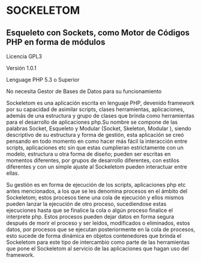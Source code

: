 # SOCKELETOM
## Esqueleto con Sockets, como Motor de Códigos PHP en forma de módulos

Licencia GPL3

Versión 1.0.1

Lenguage PHP 5.3 o Superior

No necesita Gestor de Bases de Datos para su funcionamiento


Sockeletom es una aplicación escrita en lenguaje PHP, devenido framework por su capacidad de asimilar scripts, clases herramientas, aplicaciones, además de una estructura y grupo de clases que brinda como herramientas para el desarrollo de aplicaciones php.Su nombre se compone de las palabras Socket, Esqueleto y Modular (Socket, Skeleton, Modular ), siendo descriptivo de su estructura y forma de gestión, esta aplicación se creó pensando en todo momento en como hacer más fácil la interacción entre scripts, aplicaciones etc sin que estas cumplieran estrictamente con un modelo, estructura u otra forma de diseño; pueden ser escritas en momentos diferentes, por grupos de desarrollo diferentes, con estilos diferentes y con un simple ajuste al Sockeletom pueden interactuar entre ellas.

Su gestión es en forma de ejecución de los scripts, aplicaciones php etc antes mencionados, a los que se les denomina procesos en el ámbito del Sockeletom; estos procesos tiene una cola de ejecución y ellos mismos pueden lanzar la ejecución de otro proceso, sucediendose estas ejecuciones hasta que se finalice la cola o algún proceso finalice el interprete php. Estos procesos pueden dejar datos en forma segura después de morir el proceso y ser leídos, modificados o eliminados, estos datos, por procesos que se ejecutan posteriormente en la cola de procesos, esto sucede de forma dinámica en objetos contenedores que brinda el Sockeletom para este tipo de intercambio como parte de las herramientas que pone el Sockeletom al servicio de las aplicaciones que hagan uso del framework.
